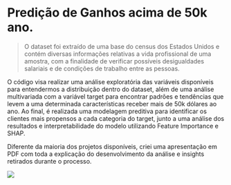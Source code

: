 # Predição de Ganhos acima de 50k ano.
> O dataset foi extraído de uma base do census dos Estados Unidos e contém diversas informações relativas a vida profissional de uma amostra, com a finalidade de verificar possíveis desigualdades salariais e de condições de trabalho entre as pessoas.


O código visa realizar uma análise exploratória das variáveis disponíveis para entendermos a distribuição dentro do dataset, além de uma análise multivariada com a variável target para encontrar padrões e tendências que levem a uma determinada características receber mais de 50k dólares ao ano.
Ao final, é realizada uma modelagem preditiva para identificar os clientes mais propensos a cada categoria do target, junto a uma análise dos resultados e interpretabilidade do modelo utilizando Feature Importance e SHAP.

Diferente da maioria dos projetos disponíveis, criei uma apresentação em PDF com toda a explicação do desenvolvimento da análise e insights retirados durante o processo.

![](../header.png)
